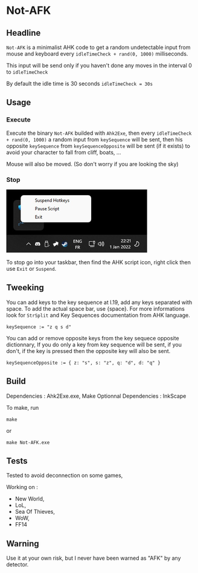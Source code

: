 # Not-AFK

## Headline

`Not-AFK` is a minimalist AHK code to get a random undetectable
input from mouse and keyboard every `idleTimeCheck + rand(0, 1000)` milliseconds.

This input will be send only if you haven't done any moves in the interval 0 to `idleTimeCheck`

By default the idle time is 30 seconds
`idleTimeCheck = 30s`

## Usage

### Execute

Execute the binary `Not-AFK` builded with `Ahk2Exe`, then every `idleTimeCheck + rand(0, 1000)` a random input from `keySequence` will be sent, then his opposite `keySequence` from `keySequenceOpposite` will be sent (if it exists) to avoid your character to fall from cliff, boats, ...

Mouse will also be moved. (So don't worry if you are looking the sky)

### Stop

![exit.png](https://github.com/aeghost/Not-AFK/blob/main/imgs/exit.jpg?raw=true)

To stop go into your taskbar, then find the AHK script icon, right click then use `Exit` or `Suspend`.

## Tweeking

You can add keys to the key sequence at l.19, add any keys separated with space.
To add the actual space bar, use {space}.
For more informations look for `StrSplit` and Key Sequences documentation from AHK language.

```ahk
keySequence := "z q s d"
```

You can add or remove opposite keys from the key sequece opposite dictionnary,
If you do only a key from key sequence will be sent, if you don't, if the key is pressed then the opposite key will also be sent.

```ahk
keySequenceOpposite := { z: "s", s: "z", q: "d", d: "q" }
```

## Build

Dependencies : Ahk2Exe.exe, Make
Optionnal Dependencies : InkScape

To make, run
```shell
make
```

or

```shell
make Not-AFK.exe
```

## Tests

Tested to avoid deconnection on some games,

Working on :

- New World,
- LoL,
- Sea Of Thieves,
- WoW,
- FF14

## Warning

Use it at your own risk, but I never have been warned as "AFK" by any detector.